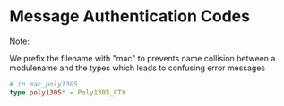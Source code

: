 # Message Authentication Codes

Note:

We prefix the filename with "mac" to prevents name collision between a modulename and the types
which leads to confusing error messages

```Nim
# in mac_poly1305
type poly1305* = Poly1305_CTX
```